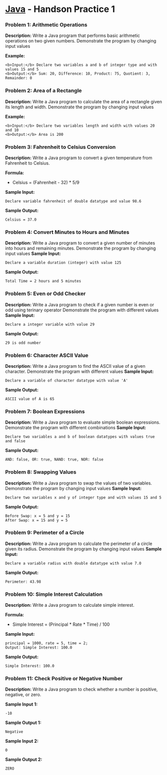 # [Java](../) - Handson Practice 1

### Problem 1: Arithmetic Operations
**Description:**
Write a Java program that performs basic arithmetic operations on two given numbers.
Demonstrate the program by changing input values

**Example:**
```
<b>Input:</b> Declare two variables a and b of integer type and with values 15 and 5
<b>Output:</b> Sum: 20, Difference: 10, Product: 75, Quotient: 3, Remainder: 0
```


### Problem 2: Area of a Rectangle
**Description:**
Write a Java program to calculate the area of a rectangle given its length and width.
Demonstrate the program by changing input values

**Example:**
```
<b>Input:</b> Declare two variables length and width with values 20 and 10
<b>Output:</b> Area is 200
```

### Problem 3: Fahrenheit to Celsius Conversion
**Description:**
Write a Java program to convert a given temperature from Fahrenheit to Celsius.

**Formula:**
- Celsius = (Fahrenheit - 32) * 5/9

**Sample Input:**
```
Declare variable fahrenheit of double datatype and value 98.6
```
**Sample Output:**
```
Celsius = 37.0
```

### Problem 4: Convert Minutes to Hours and Minutes
**Description:**
Write a Java program to convert a given number of minutes into hours and remaining minutes.
Demonstrate the program by changing input values
**Sample Input:**
```
Declare a variable duration (integer) with value 125
```
**Sample Output:**
```
Total Time = 2 hours and 5 minutes
```

### Problem 5: Even or Odd Checker
**Description:**
Write a Java program to check if a given number is even or odd using terinary operator
Demonstrate the program with different values
**Sample Input:**
```
Declare a integer variable with value 29
```
**Sample Output:**
```
29 is odd number
```

### Problem 6: Character ASCII Value
**Description:**
Write a Java program to find the ASCII value of a given character.
Demonstrate the program with different values
**Sample Input:**
```
Declare a variable of character datatype with value 'A'
```
**Sample Output:**
```
ASCII value of A is 65
```

### Problem 7: Boolean Expressions
**Description:**
Write a Java program to evaluate simple boolean expressions.
Demonstrate the program with different combinations
**Sample Input:**
```
Declare two variables a and b of boolean datatypes with values true and false
```
**Sample Output:**
```
AND: false, OR: true, NAND: true, NOR: false
```

### Problem 8: Swapping Values
**Description:**
Write a Java program to swap the values of two variables.
Demonstrate the program by changing input values
**Sample Input:**
```
Declare two variables x and y of integer type and with values 15 and 5
```
**Sample Output:**
```
Before Swap: x = 5 and y = 15
After Swap: x = 15 and y = 5
```

### Problem 9: Perimeter of a Circle
**Description:**
Write a Java program to calculate the perimeter of a circle given its radius.
Demonstrate the program by changing input values
**Sample Input:**
```
Declare a variable radius with double datatype with value 7.0
```
**Sample Output:**
```
Perimeter: 43.98
```

### Problem 10: Simple Interest Calculation
**Description:**
Write a Java program to calculate simple interest.

**Formula:**
- Simple Interest = (Principal * Rate * Time) / 100

**Sample Input:**
```
principal = 1000, rate = 5, time = 2;
Output: Simple Interest: 100.0
```
**Sample Output:**
```
Simple Interest: 100.0
```

### Problem 11: Check Positive or Negative Number
**Description:**
Write a Java program to check whether a number is positive, negative, or zero.

**Sample Input 1:**
```
-10
```
**Sample Output 1:**
```
Negative
```
**Sample Input 2:**
```
0
```
**Sample Output 2:**
```
ZERO
```

